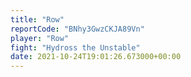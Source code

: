 ```yaml
---
title: "Row"
reportCode: "BNhy3GwzCKJA89Vn"
player: "Row"
fight: "Hydross the Unstable"
date: 2021-10-24T19:01:26.673000+00:00
---
```

